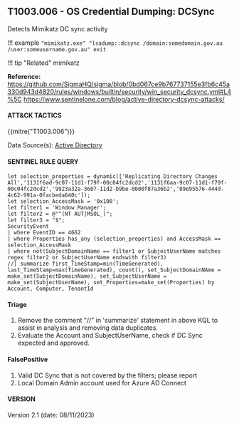 ## T1003.006 - OS Credential Dumping: DCSync

Detects Mimikatz DC sync activity

!!! example
    ```
    "mimikatz.exe" "lsadump::dcsync /domain:somedomain.gov.au /user:someusername.gov.au" exit
    ```

!!! tip "Related"
    mimikatz

**Reference:**\
https://github.com/SigmaHQ/sigma/blob/0bd067ce9b767737155e3fb6c45a330d943d4820/rules/windows/builtin/security/win_security_dcsync.yml#L4%5C
https://www.sentinelone.com/blog/active-directory-dcsync-attacks/

#### ATT&CK TACTICS

{{mitre("T1003.006")}}

Data Source(s): [Active Directory](https://attack.mitre.org/datasources/DS0026/)

#### SENTINEL RULE QUERY

```
let selection_properties = dynamic(['Replicating Directory Changes All','1131f6ad-9c07-11d1-f79f-00c04fc2dcd2','1131f6aa-9c07-11d1-f79f-00c04fc2dcd2','9923a32a-3607-11d2-b9be-0000f87a36b2','89e95b76-444d-4c62-991a-0facbeda640c']);
let selection_AccessMask = '0x100';
let filter1 = 'Window Manager';
let filter2 = @"^(NT AUT|MSOL_)";
let filter3 = "$";
SecurityEvent
| where EventID == 4662
| where Properties has_any (selection_properties) and AccessMask == selection_AccessMask
| where not(SubjectDomainName == filter1 or SubjectUserName matches regex filter2 or SubjectUserName endswith filter3)
//| summarize first_TimeStamp=min(TimeGenerated), last_TimeStamp=max(TimeGenerated), count(), set_SubjectDomainNAme = make_set(SubjectDomainName), set_SubjectUserName = make_set(SubjectUserName), set_Properties=make_set(Properties) by Account, Computer, TenantId
```

#### Triage

1. Remove the comment "//" in 'summarize' statement in above KQL to assist in analysis and removing data duplicates.
1. Evaluate the Account and SubjectUserName, check if DC Sync expected and approved.

#### FalsePositive

1. Valid DC Sync that is not covered by the filters; please report
1. Local Domain Admin account used for Azure AD Connect

#### VERSION

Version 2.1 (date: 08/11/2023)

